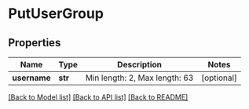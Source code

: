 # PutUserGroup

## Properties
Name | Type | Description | Notes
------------ | ------------- | ------------- | -------------
**username** | **str** | Min length: 2, Max length: 63 | [optional] 

[[Back to Model list]](../README.md#documentation-for-models) [[Back to API list]](../README.md#documentation-for-api-endpoints) [[Back to README]](../README.md)

